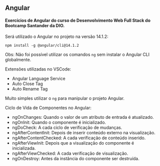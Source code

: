 ## Angular
#### Exercícios de Angular do curso de Desenvolvimento Web Full Stack do Bootcamp Santander da DIO.

Será utilizado o Angular no projeto na versão 14.1.2:
```
npm install -g @angular/cli@14.1.2
```
Obs: Não foi possível utilizar os comandos `ng` sem instalar o Angular CLI globalmente.

Extensões utilizadas no VSCode:
- Angular Language Service
- Auto Close Tag
- Auto Rename Tag

Muito simples utilizar o `ng` para manipular o projeto Angular.

Ciclo de Vida de Componentes no Angular:
- ngOnChanges: Quando o valor de um atributo de entrada é atualizado.
- ngOnInit: Quando o componente é inicializado.
- ngDoCheck: A cada ciclo de verificação de mudanças.
- ngAfterContentInit: Depois de inserir conteúdo externo na visualização.
- ngAfterContentChecked: A cada verificação de conteúdo inserido.
- ngAfterViewInit: Depois que a visualização do componente é inicializada.
- ngAfterViewChecked: A cada verificação de visualização.
- ngOnDestroy: Antes da instância do componente ser destruída.

